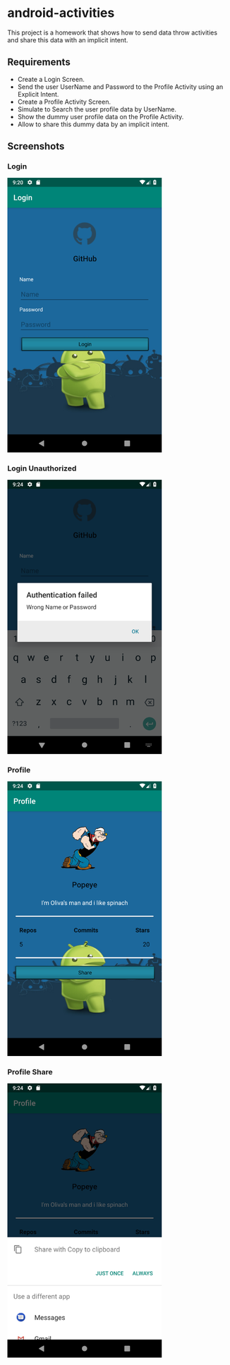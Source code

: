 # android-activities
This project is a homework that shows how to send data throw activities and share this data with an implicit intent.

## Requirements
* Create a Login Screen.
* Send the user UserName and Password to the Profile Activity using an Explicit Intent.
* Create a Profile Activity Screen.
* Simulate to Search the user profile data by UserName.
* Show the dummy user profile data on the Profile Activity.
* Allow to share this dummy data by an implicit intent.

## Screenshots
### Login
<img src="Screenshots/Screenshot%20Login.png" width="350" alt="Login image"/>

### Login Unauthorized
<img src="Screenshots/Screenshot%20Login%20Error.png" width="350" alt="Login image"/>

### Profile
<img src="Screenshots/Screenshot%20Profile.png" width="350" alt="Login image"/>

### Profile Share
<img src="Screenshots/Screenshot%20Profile%20Share.png" width="350" alt="Login image"/>
